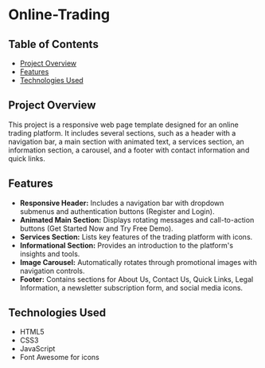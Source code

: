 # Online-Trading


## Table of Contents

- [Project Overview](#project-overview)
- [Features](#features)
- [Technologies Used](#technologies-used)

## Project Overview

This project is a responsive web page template designed for an online trading platform. It includes several sections, such as a header with a navigation bar, a main section with animated text, a services section, an information section, a carousel, and a footer with contact information and quick links.



## Features

- **Responsive Header:** Includes a navigation bar with dropdown submenus and authentication buttons (Register and Login).
- **Animated Main Section:** Displays rotating messages and call-to-action buttons (Get Started Now and Try Free Demo).
- **Services Section:** Lists key features of the trading platform with icons.
- **Informational Section:** Provides an introduction to the platform's insights and tools.
- **Image Carousel:** Automatically rotates through promotional images with navigation controls.
- **Footer:** Contains sections for About Us, Contact Us, Quick Links, Legal Information, a newsletter subscription form, and social media icons.

## Technologies Used

- HTML5
- CSS3
- JavaScript
- Font Awesome for icons
